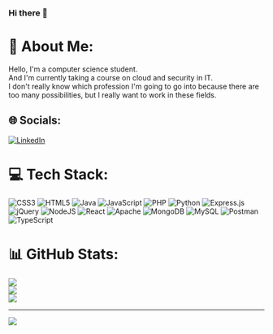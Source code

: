 ### Hi there 👋

# 💫 About Me:
Hello, I'm a computer science student.<br>And I'm currently taking a course on cloud and security in IT.<br>I don't really know which profession I'm going to go into because there are too many possibilities, but I really want to work in these fields.

## 🌐 Socials:
[![LinkedIn](https://img.shields.io/badge/LinkedIn-%230077B5.svg?logo=linkedin&logoColor=white)](https://linkedin.com/in/sammuel-leroux-968843244) 

# 💻 Tech Stack:
![CSS3](https://img.shields.io/badge/css3-%231572B6.svg?style=flat-square&logo=css3&logoColor=white) ![HTML5](https://img.shields.io/badge/html5-%23E34F26.svg?style=flat-square&logo=html5&logoColor=white) ![Java](https://img.shields.io/badge/java-%23ED8B00.svg?style=flat-square&logo=openjdk&logoColor=white) ![JavaScript](https://img.shields.io/badge/javascript-%23323330.svg?style=flat-square&logo=javascript&logoColor=%23F7DF1E) ![PHP](https://img.shields.io/badge/php-%23777BB4.svg?style=flat-square&logo=php&logoColor=white) ![Python](https://img.shields.io/badge/python-3670A0?style=flat-square&logo=python&logoColor=ffdd54) ![Express.js](https://img.shields.io/badge/express.js-%23404d59.svg?style=flat-square&logo=express&logoColor=%2361DAFB) ![jQuery](https://img.shields.io/badge/jquery-%230769AD.svg?style=flat-square&logo=jquery&logoColor=white) ![NodeJS](https://img.shields.io/badge/node.js-6DA55F?style=flat-square&logo=node.js&logoColor=white) ![React](https://img.shields.io/badge/react-%2320232a.svg?style=flat-square&logo=react&logoColor=%2361DAFB) ![Apache](https://img.shields.io/badge/apache-%23D42029.svg?style=flat-square&logo=apache&logoColor=white) ![MongoDB](https://img.shields.io/badge/MongoDB-%234ea94b.svg?style=flat-square&logo=mongodb&logoColor=white) ![MySQL](https://img.shields.io/badge/mysql-%2300000f.svg?style=flat-square&logo=mysql&logoColor=white) ![Postman](https://img.shields.io/badge/Postman-FF6C37?style=flat-square&logo=postman&logoColor=white) ![TypeScript](https://img.shields.io/badge/typescript-%23007ACC.svg?style=flat-square&logo=typescript&logoColor=white)
# 📊 GitHub Stats:
![](https://github-readme-stats.vercel.app/api?username=SammuelLeroux&theme=onedark&hide_border=false&include_all_commits=true&count_private=false)<br/>
![](https://github-readme-streak-stats.herokuapp.com/?user=SammuelLeroux&theme=onedark&hide_border=false)<br/>
![](https://github-readme-stats.vercel.app/api/top-langs/?username=SammuelLeroux&theme=onedark&hide_border=false&include_all_commits=true&count_private=false&layout=compact)

---
[![](https://visitcount.itsvg.in/api?id=SammuelLeroux&icon=0&color=1)](https://visitcount.itsvg.in)

<!-- Proudly created with GPRM ( https://gprm.itsvg.in ) -->
